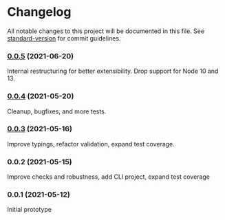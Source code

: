 # Changelog

All notable changes to this project will be documented in this file. See [standard-version](https://github.com/conventional-changelog/standard-version) for commit guidelines.

### [0.0.5](https://github.com/spautz/packagelint/compare/v0.0.4...v0.0.5) (2021-06-20)

Internal restructuring for better extensibility. Drop support for Node 10 and 13.

### [0.0.4](https://github.com/spautz/packagelint/compare/v0.0.3...v0.0.4) (2021-05-20)

Cleanup, bugfixes, and more tests.

### [0.0.3](https://github.com/spautz/packagelint/compare/v0.0.2...v0.0.3) (2021-05-16)

Improve typings, refactor validation, expand test coverage.

### 0.0.2 (2021-05-15)

Improve checks and robustness, add CLI project, expand test coverage

### 0.0.1 (2021-05-12)

Initial prototype

